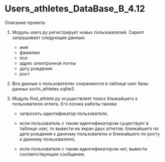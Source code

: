 # Users_athletes_DataBase_B_4.12

Описание проекта:

1. Модуль users.py регистрирует новых пользователей. Скрипт запрашивает следующие данные:

   - имя
   - фамилию
   - пол
   - адрес электронной почты
   - дату рождения
   - рост
   
2. Все данные о пользователях сохраняются в таблице user базы данных sochi_athletes.sqlite3.

3. Модуль find_athlete.py осуществляет поиск ближайшего к пользователю атлета. Его логика работы такова:

   - запросить идентификатор пользователя;
   
   - если пользователь с таким идентификатором существует в таблице user, то вывести на экран двух атлетов: 
     ближайшего по дате рождения к данному пользователю и ближайшего по росту к данному пользователю;
     
   - если пользователя с таким идентификатором нет, вывести соответствующее сообщение.
